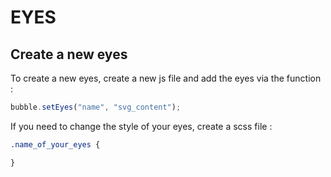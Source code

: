 # EYES


## Create a new eyes
To create a new eyes, create a new js file and add the eyes via the function :
``` js
bubble.setEyes("name", "svg_content");
```

If you need to change the style of your eyes, create a scss file :

``` scss
.name_of_your_eyes {

}
```